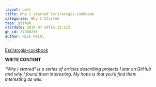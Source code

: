 ```yaml
---
layout: post
title: Why I starred Esri/arcgis-cookbook
categories: Why-I-Starred
tags: github
stardate: 2015-07-29T15:11:12Z
gh_id: 37330235
author: Nick Peihl
---
```


[Esri/arcgis-cookbook](https://github.com/Esri/arcgis-cookbook)

**WRITE CONTENT**

*"Why I starred" is a series of articles describing projects I star on GitHub and why I found them interesting. My hope is that you'll find them interesting as well.*

